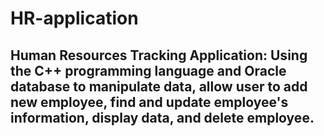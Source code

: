 # HR-application
## Human Resources Tracking Application: Using the C++ programming language and Oracle database to manipulate data, allow user to add new employee, find and update employee's information, display data, and delete employee.
